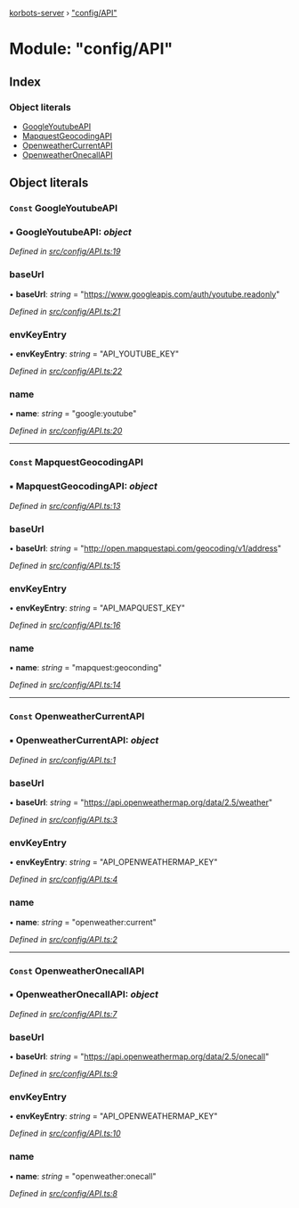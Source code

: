 [korbots-server](../README.md) › ["config/API"](_config_api_.md)

# Module: "config/API"

## Index

### Object literals

* [GoogleYoutubeAPI](_config_api_.md#const-googleyoutubeapi)
* [MapquestGeocodingAPI](_config_api_.md#const-mapquestgeocodingapi)
* [OpenweatherCurrentAPI](_config_api_.md#const-openweathercurrentapi)
* [OpenweatherOnecallAPI](_config_api_.md#const-openweatheronecallapi)

## Object literals

### `Const` GoogleYoutubeAPI

### ▪ **GoogleYoutubeAPI**: *object*

*Defined in [src/config/API.ts:19](https://github.com/Xisabla/Korbots/blob/59ccf47/server/src/config/API.ts#L19)*

###  baseUrl

• **baseUrl**: *string* = "https://www.googleapis.com/auth/youtube.readonly"

*Defined in [src/config/API.ts:21](https://github.com/Xisabla/Korbots/blob/59ccf47/server/src/config/API.ts#L21)*

###  envKeyEntry

• **envKeyEntry**: *string* = "API_YOUTUBE_KEY"

*Defined in [src/config/API.ts:22](https://github.com/Xisabla/Korbots/blob/59ccf47/server/src/config/API.ts#L22)*

###  name

• **name**: *string* = "google:youtube"

*Defined in [src/config/API.ts:20](https://github.com/Xisabla/Korbots/blob/59ccf47/server/src/config/API.ts#L20)*

___

### `Const` MapquestGeocodingAPI

### ▪ **MapquestGeocodingAPI**: *object*

*Defined in [src/config/API.ts:13](https://github.com/Xisabla/Korbots/blob/59ccf47/server/src/config/API.ts#L13)*

###  baseUrl

• **baseUrl**: *string* = "http://open.mapquestapi.com/geocoding/v1/address"

*Defined in [src/config/API.ts:15](https://github.com/Xisabla/Korbots/blob/59ccf47/server/src/config/API.ts#L15)*

###  envKeyEntry

• **envKeyEntry**: *string* = "API_MAPQUEST_KEY"

*Defined in [src/config/API.ts:16](https://github.com/Xisabla/Korbots/blob/59ccf47/server/src/config/API.ts#L16)*

###  name

• **name**: *string* = "mapquest:geoconding"

*Defined in [src/config/API.ts:14](https://github.com/Xisabla/Korbots/blob/59ccf47/server/src/config/API.ts#L14)*

___

### `Const` OpenweatherCurrentAPI

### ▪ **OpenweatherCurrentAPI**: *object*

*Defined in [src/config/API.ts:1](https://github.com/Xisabla/Korbots/blob/59ccf47/server/src/config/API.ts#L1)*

###  baseUrl

• **baseUrl**: *string* = "https://api.openweathermap.org/data/2.5/weather"

*Defined in [src/config/API.ts:3](https://github.com/Xisabla/Korbots/blob/59ccf47/server/src/config/API.ts#L3)*

###  envKeyEntry

• **envKeyEntry**: *string* = "API_OPENWEATHERMAP_KEY"

*Defined in [src/config/API.ts:4](https://github.com/Xisabla/Korbots/blob/59ccf47/server/src/config/API.ts#L4)*

###  name

• **name**: *string* = "openweather:current"

*Defined in [src/config/API.ts:2](https://github.com/Xisabla/Korbots/blob/59ccf47/server/src/config/API.ts#L2)*

___

### `Const` OpenweatherOnecallAPI

### ▪ **OpenweatherOnecallAPI**: *object*

*Defined in [src/config/API.ts:7](https://github.com/Xisabla/Korbots/blob/59ccf47/server/src/config/API.ts#L7)*

###  baseUrl

• **baseUrl**: *string* = "https://api.openweathermap.org/data/2.5/onecall"

*Defined in [src/config/API.ts:9](https://github.com/Xisabla/Korbots/blob/59ccf47/server/src/config/API.ts#L9)*

###  envKeyEntry

• **envKeyEntry**: *string* = "API_OPENWEATHERMAP_KEY"

*Defined in [src/config/API.ts:10](https://github.com/Xisabla/Korbots/blob/59ccf47/server/src/config/API.ts#L10)*

###  name

• **name**: *string* = "openweather:onecall"

*Defined in [src/config/API.ts:8](https://github.com/Xisabla/Korbots/blob/59ccf47/server/src/config/API.ts#L8)*
